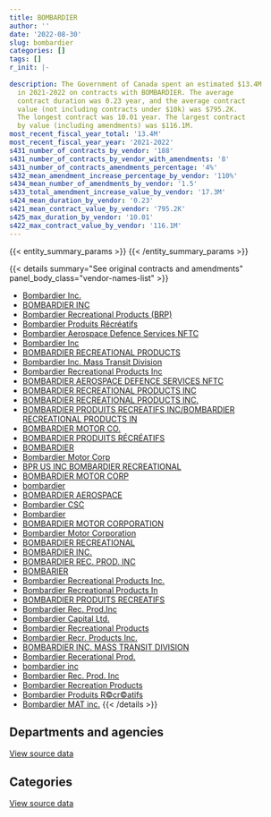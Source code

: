 ```yaml
---
title: BOMBARDIER
author: ''
date: '2022-08-30'
slug: bombardier
categories: []
tags: []
r_init: |-
  
description: The Government of Canada spent an estimated $13.4M
  in 2021-2022 on contracts with BOMBARDIER. The average
  contract duration was 0.23 year, and the average contract
  value (not including contracts under $10k) was $795.2K.
  The longest contract was 10.01 year. The largest contract
  by value (including amendments) was $116.1M.
most_recent_fiscal_year_total: '13.4M'
most_recent_fiscal_year_year: '2021-2022'
s431_number_of_contracts_by_vendor: '188'
s431_number_of_contracts_by_vendor_with_amendments: '8'
s431_number_of_contracts_amendments_percentage: '4%'
s432_mean_amendment_increase_percentage_by_vendor: '110%'
s434_mean_number_of_amendments_by_vendor: '1.5'
s433_total_amendment_increase_value_by_vendor: '17.3M'
s424_mean_duration_by_vendor: '0.23'
s421_mean_contract_value_by_vendor: '795.2K'
s425_max_duration_by_vendor: '10.01'
s422_max_contract_value_by_vendor: '116.1M'
---
```


<script src="/rmarkdown-libs/htmlwidgets/htmlwidgets.js"></script>
<link href="/rmarkdown-libs/datatables-css/datatables-crosstalk.css" rel="stylesheet" />
<script src="/rmarkdown-libs/datatables-binding/datatables.js"></script>
<script src="/rmarkdown-libs/jquery/jquery-3.6.0.min.js"></script>
<link href="/rmarkdown-libs/dt-core-bootstrap/css/dataTables.bootstrap.min.css" rel="stylesheet" />
<link href="/rmarkdown-libs/dt-core-bootstrap/css/dataTables.bootstrap.extra.css" rel="stylesheet" />
<script src="/rmarkdown-libs/dt-core-bootstrap/js/jquery.dataTables.min.js"></script>
<script src="/rmarkdown-libs/dt-core-bootstrap/js/dataTables.bootstrap.min.js"></script>
<link href="/rmarkdown-libs/crosstalk/css/crosstalk.min.css" rel="stylesheet" />
<script src="/rmarkdown-libs/crosstalk/js/crosstalk.min.js"></script>
<script src="/rmarkdown-libs/htmlwidgets/htmlwidgets.js"></script>
<link href="/rmarkdown-libs/datatables-css/datatables-crosstalk.css" rel="stylesheet" />
<script src="/rmarkdown-libs/datatables-binding/datatables.js"></script>
<script src="/rmarkdown-libs/jquery/jquery-3.6.0.min.js"></script>
<link href="/rmarkdown-libs/dt-core-bootstrap/css/dataTables.bootstrap.min.css" rel="stylesheet" />
<link href="/rmarkdown-libs/dt-core-bootstrap/css/dataTables.bootstrap.extra.css" rel="stylesheet" />
<script src="/rmarkdown-libs/dt-core-bootstrap/js/jquery.dataTables.min.js"></script>
<script src="/rmarkdown-libs/dt-core-bootstrap/js/dataTables.bootstrap.min.js"></script>
<link href="/rmarkdown-libs/crosstalk/css/crosstalk.min.css" rel="stylesheet" />
<script src="/rmarkdown-libs/crosstalk/js/crosstalk.min.js"></script>

{{< entity_summary_params >}}
{{< /entity_summary_params >}}

{{< details summary="See original contracts and amendments" panel_body_class="vendor-names-list" >}}
- [Bombardier Inc.](https://search.open.canada.ca/en/ct/?sort=contract_value_f%20desc&page=1&search_text=%22Bombardier%20Inc.%22)
- [BOMBARDIER INC](https://search.open.canada.ca/en/ct/?sort=contract_value_f%20desc&page=1&search_text=%22BOMBARDIER%20INC%22)
- [Bombardier Recreational Products (BRP)](https://search.open.canada.ca/en/ct/?sort=contract_value_f%20desc&page=1&search_text=%22Bombardier%20Recreational%20Products%20%28BRP%29%22)
- [Bombardier Produits Récréatifs](https://search.open.canada.ca/en/ct/?sort=contract_value_f%20desc&page=1&search_text=%22Bombardier%20Produits%20R%c3%a9cr%c3%a9atifs%22)
- [Bombardier Aerospace Defence Services NFTC](https://search.open.canada.ca/en/ct/?sort=contract_value_f%20desc&page=1&search_text=%22Bombardier%20Aerospace%20Defence%20Services%20NFTC%22)
- [Bombardier Inc](https://search.open.canada.ca/en/ct/?sort=contract_value_f%20desc&page=1&search_text=%22Bombardier%20Inc%22)
- [BOMBARDIER RECREATIONAL PRODUCTS](https://search.open.canada.ca/en/ct/?sort=contract_value_f%20desc&page=1&search_text=%22BOMBARDIER%20RECREATIONAL%20PRODUCTS%22)
- [Bombardier Inc. Mass Transit Division](https://search.open.canada.ca/en/ct/?sort=contract_value_f%20desc&page=1&search_text=%22Bombardier%20Inc.%20Mass%20Transit%20Division%22)
- [Bombardier Recreational Products Inc](https://search.open.canada.ca/en/ct/?sort=contract_value_f%20desc&page=1&search_text=%22Bombardier%20Recreational%20Products%20Inc%22)
- [BOMBARDIER AEROSPACE DEFENCE SERVICES NFTC](https://search.open.canada.ca/en/ct/?sort=contract_value_f%20desc&page=1&search_text=%22BOMBARDIER%20AEROSPACE%20DEFENCE%20SERVICES%20NFTC%22)
- [BOMBARDIER RECREATIONAL PRODUCTS INC](https://search.open.canada.ca/en/ct/?sort=contract_value_f%20desc&page=1&search_text=%22BOMBARDIER%20RECREATIONAL%20PRODUCTS%20INC%22)
- [BOMBARDIER RECREATIONAL PRODUCTS INC.](https://search.open.canada.ca/en/ct/?sort=contract_value_f%20desc&page=1&search_text=%22BOMBARDIER%20RECREATIONAL%20PRODUCTS%20INC.%22)
- [BOMBARDIER PRODUITS RECREATIFS INC/BOMBARDIER RECREATIONAL PRODUCTS IN](https://search.open.canada.ca/en/ct/?sort=contract_value_f%20desc&page=1&search_text=%22BOMBARDIER%20PRODUITS%20RECREATIFS%20INC%2fBOMBARDIER%20RECREATIONAL%20PRODUCTS%20IN%22)
- [BOMBARDIER MOTOR CO.](https://search.open.canada.ca/en/ct/?sort=contract_value_f%20desc&page=1&search_text=%22BOMBARDIER%20MOTOR%20CO.%22)
- [BOMBARDIER PRODUITS RÉCRÉATIFS](https://search.open.canada.ca/en/ct/?sort=contract_value_f%20desc&page=1&search_text=%22BOMBARDIER%20PRODUITS%20R%c3%89CR%c3%89ATIFS%22)
- [BOMBARDIER](https://search.open.canada.ca/en/ct/?sort=contract_value_f%20desc&page=1&search_text=%22BOMBARDIER%22)
- [Bombardier Motor Corp](https://search.open.canada.ca/en/ct/?sort=contract_value_f%20desc&page=1&search_text=%22Bombardier%20Motor%20Corp%22)
- [BPR US INC BOMBARDIER RECREATIONAL](https://search.open.canada.ca/en/ct/?sort=contract_value_f%20desc&page=1&search_text=%22BPR%20US%20INC%20BOMBARDIER%20RECREATIONAL%22)
- [BOMBARDIER MOTOR CORP](https://search.open.canada.ca/en/ct/?sort=contract_value_f%20desc&page=1&search_text=%22BOMBARDIER%20MOTOR%20CORP%22)
- [bombardier](https://search.open.canada.ca/en/ct/?sort=contract_value_f%20desc&page=1&search_text=%22bombardier%22)
- [BOMBARDIER AEROSPACE](https://search.open.canada.ca/en/ct/?sort=contract_value_f%20desc&page=1&search_text=%22BOMBARDIER%20AEROSPACE%22)
- [Bombardier CSC](https://search.open.canada.ca/en/ct/?sort=contract_value_f%20desc&page=1&search_text=%22Bombardier%20CSC%22)
- [Bombardier](https://search.open.canada.ca/en/ct/?sort=contract_value_f%20desc&page=1&search_text=%22Bombardier%22)
- [BOMBARDIER MOTOR CORPORATION](https://search.open.canada.ca/en/ct/?sort=contract_value_f%20desc&page=1&search_text=%22BOMBARDIER%20MOTOR%20CORPORATION%22)
- [Bombardier Motor Corporation](https://search.open.canada.ca/en/ct/?sort=contract_value_f%20desc&page=1&search_text=%22Bombardier%20Motor%20Corporation%22)
- [BOMBARDIER RECREATIONAL](https://search.open.canada.ca/en/ct/?sort=contract_value_f%20desc&page=1&search_text=%22BOMBARDIER%20RECREATIONAL%22)
- [BOMBARDIER INC.](https://search.open.canada.ca/en/ct/?sort=contract_value_f%20desc&page=1&search_text=%22BOMBARDIER%20INC.%22)
- [BOMBARDIER REC. PROD. INC](https://search.open.canada.ca/en/ct/?sort=contract_value_f%20desc&page=1&search_text=%22BOMBARDIER%20REC.%20PROD.%20INC%22)
- [BOMBARIER](https://search.open.canada.ca/en/ct/?sort=contract_value_f%20desc&page=1&search_text=%22BOMBARIER%22)
- [Bombardier Recreational Products Inc.](https://search.open.canada.ca/en/ct/?sort=contract_value_f%20desc&page=1&search_text=%22Bombardier%20Recreational%20Products%20Inc.%22)
- [Bombardier Recreational Products In](https://search.open.canada.ca/en/ct/?sort=contract_value_f%20desc&page=1&search_text=%22Bombardier%20Recreational%20Products%20In%22)
- [BOMBARDIER PRODUITS RECREATIFS](https://search.open.canada.ca/en/ct/?sort=contract_value_f%20desc&page=1&search_text=%22BOMBARDIER%20PRODUITS%20RECREATIFS%22)
- [Bombardier Rec. Prod.Inc](https://search.open.canada.ca/en/ct/?sort=contract_value_f%20desc&page=1&search_text=%22Bombardier%20Rec.%20Prod.Inc%22)
- [Bombardier Capital Ltd.](https://search.open.canada.ca/en/ct/?sort=contract_value_f%20desc&page=1&search_text=%22Bombardier%20Capital%20Ltd.%22)
- [Bombardier Recreational Products](https://search.open.canada.ca/en/ct/?sort=contract_value_f%20desc&page=1&search_text=%22Bombardier%20Recreational%20Products%22)
- [Bombardier Recr. Products Inc.](https://search.open.canada.ca/en/ct/?sort=contract_value_f%20desc&page=1&search_text=%22Bombardier%20Recr.%20Products%20Inc.%22)
- [BOMBARDIER INC. MASS TRANSIT DIVISION](https://search.open.canada.ca/en/ct/?sort=contract_value_f%20desc&page=1&search_text=%22BOMBARDIER%20INC.%20MASS%20TRANSIT%20DIVISION%22)
- [Bombardier Recerational Prod.](https://search.open.canada.ca/en/ct/?sort=contract_value_f%20desc&page=1&search_text=%22Bombardier%20Recerational%20Prod.%22)
- [bombardier inc](https://search.open.canada.ca/en/ct/?sort=contract_value_f%20desc&page=1&search_text=%22bombardier%20inc%22)
- [Bombardier Rec. Prod. Inc](https://search.open.canada.ca/en/ct/?sort=contract_value_f%20desc&page=1&search_text=%22Bombardier%20Rec.%20Prod.%20Inc%22)
- [Bombardier Recreation Products](https://search.open.canada.ca/en/ct/?sort=contract_value_f%20desc&page=1&search_text=%22Bombardier%20Recreation%20Products%22)
- [Bombardier Produits R©cr©atifs](https://search.open.canada.ca/en/ct/?sort=contract_value_f%20desc&page=1&search_text=%22Bombardier%20Produits%20R%c2%a9cr%c2%a9atifs%22)
- [Bombardier MAT inc.](https://search.open.canada.ca/en/ct/?sort=contract_value_f%20desc&page=1&search_text=%22Bombardier%20MAT%20inc.%22)
{{< /details >}}

## Departments and agencies

<div id="htmlwidget-1" style="width:100%;height:auto;" class="datatables html-widget"></div>
<script type="application/json" data-for="htmlwidget-1">{"x":{"style":"bootstrap","filter":"none","vertical":false,"data":[["<a href=\"/departments/dfo-mpo/\">Fisheries and Oceans Canada<\/a>","<a href=\"/departments/dnd-mdn/\">National Defence<\/a>","<a href=\"/departments/ec/\">Environment and Climate Change Canada<\/a>","<a href=\"/departments/pc/\">Parks Canada<\/a>","<a href=\"/departments/rcmp-grc/\">Royal Canadian Mounted Police<\/a>","<a href=\"/departments/tc/\">Transport Canada<\/a>"],[110481.39,4837815.04,24732.98,74621.8,null,3797967.99],[382881.24,2200475.09,null,63567.95,21601.25,2444539.58],[48917.55,11626927.74,76436.12,11644.01,943356.74,371590.97],[null,13125593.08,null,1945.99,null,255239.92]],"container":"<table class=\"table table-striped table-hover row-border order-column display\">\n  <thead>\n    <tr>\n      <th>Department<\/th>\n      <th>2018-2019<\/th>\n      <th>2019-2020<\/th>\n      <th>2020-2021<\/th>\n      <th>2021-2022<\/th>\n    <\/tr>\n  <\/thead>\n<\/table>","options":{"order":[[4,"desc"]],"pageLength":10,"autoWidth":true,"columnDefs":[{"targets":1,"render":"function(data, type, row, meta) {\n    return type !== 'display' ? data : DTWidget.formatCurrency(data, \"$\", 2, 3, \",\", \".\", true, null);\n  }"},{"targets":2,"render":"function(data, type, row, meta) {\n    return type !== 'display' ? data : DTWidget.formatCurrency(data, \"$\", 2, 3, \",\", \".\", true, null);\n  }"},{"targets":3,"render":"function(data, type, row, meta) {\n    return type !== 'display' ? data : DTWidget.formatCurrency(data, \"$\", 2, 3, \",\", \".\", true, null);\n  }"},{"targets":4,"render":"function(data, type, row, meta) {\n    return type !== 'display' ? data : DTWidget.formatCurrency(data, \"$\", 2, 3, \",\", \".\", true, null);\n  }"},{"width":"16%","targets":[1,2,3,4]},{"className":"dt-right","targets":[1,2,3,4]}],"orderClasses":false}},"evals":["options.columnDefs.0.render","options.columnDefs.1.render","options.columnDefs.2.render","options.columnDefs.3.render"],"jsHooks":[]}</script>
<p class="text-right">
<a href="https://github.com/GoC-Spending/contracts-data/tree/main/data/out/vendors/bombardier/summary_by_fiscal_year_by_department.csv" class="source-data-link btn btn-link">View source data</a>
</p>

## Categories

<div id="htmlwidget-2" style="width:100%;height:auto;" class="datatables html-widget"></div>
<script type="application/json" data-for="htmlwidget-2">{"x":{"style":"bootstrap","filter":"none","vertical":false,"data":[["<a href=\"/categories/other/\">(Other)<\/a>","<a href=\"/categories/office_management/\">Office management<\/a>","<a href=\"/categories/defence/\">Defence<\/a>","<a href=\"/categories/information_technology/\">Information technology<\/a>","<a href=\"/categories/transportation_and_logistics/\">Transportation and logistics<\/a>","<a href=\"/categories/industrial_products_and_services/\">Industrial products and services<\/a>"],[null,221447.56,4837815.04,null,3786356.6,null],[null,89429.97,2200475.09,null,2809009.3,14150.75],[48917.55,206446.5,11626927.74,16302.31,1180279.03,null],[null,255239.92,13125593.08,null,1945.99,null]],"container":"<table class=\"table table-striped table-hover row-border order-column display\">\n  <thead>\n    <tr>\n      <th>Category<\/th>\n      <th>2018-2019<\/th>\n      <th>2019-2020<\/th>\n      <th>2020-2021<\/th>\n      <th>2021-2022<\/th>\n    <\/tr>\n  <\/thead>\n<\/table>","options":{"order":[[4,"desc"]],"dom":"t","pageLength":30,"autoWidth":true,"columnDefs":[{"targets":1,"render":"function(data, type, row, meta) {\n    return type !== 'display' ? data : DTWidget.formatCurrency(data, \"$\", 2, 3, \",\", \".\", true, null);\n  }"},{"targets":2,"render":"function(data, type, row, meta) {\n    return type !== 'display' ? data : DTWidget.formatCurrency(data, \"$\", 2, 3, \",\", \".\", true, null);\n  }"},{"targets":3,"render":"function(data, type, row, meta) {\n    return type !== 'display' ? data : DTWidget.formatCurrency(data, \"$\", 2, 3, \",\", \".\", true, null);\n  }"},{"targets":4,"render":"function(data, type, row, meta) {\n    return type !== 'display' ? data : DTWidget.formatCurrency(data, \"$\", 2, 3, \",\", \".\", true, null);\n  }"},{"width":"16%","targets":[1,2,3,4]},{"className":"dt-right","targets":[1,2,3,4]}],"orderClasses":false,"lengthMenu":[10,25,30,50,100]}},"evals":["options.columnDefs.0.render","options.columnDefs.1.render","options.columnDefs.2.render","options.columnDefs.3.render"],"jsHooks":[]}</script>
<p class="text-right">
<a href="https://github.com/GoC-Spending/contracts-data/tree/main/data/out/vendors/bombardier/summary_by_fiscal_year_by_category.csv" class="source-data-link btn btn-link">View source data</a>
</p>
